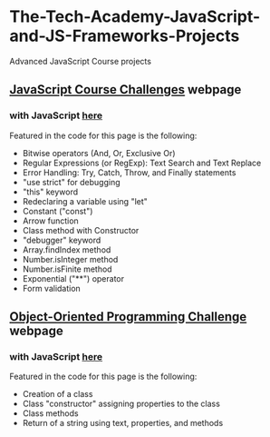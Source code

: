 # The-Tech-Academy-JavaScript-and-JS-Frameworks-Projects

Advanced JavaScript Course projects

## **[JavaScript Course Challenges](JavaScriptCourseChallenge.html) webpage**
### **with JavaScript [here](JS/JavaScriptChallenge.js)**
Featured in the code for this page is the following:
- Bitwise operators (And, Or, Exclusive Or)
- Regular Expressions (or RegExp): Text Search and Text Replace
- Error Handling: Try, Catch, Throw, and Finally statements
- "use strict" for debugging
- "this" keyword
- Redeclaring a variable using "let"
- Constant ("const")
- Arrow function
- Class method with Constructor
- "debugger" keyword
- Array.findIndex method
- Number.isInteger method
- Number.isFinite method
- Exponential ("**") operator
- Form validation

## **[Object-Oriented Programming Challenge](oop.html) webpage**
### **with JavaScript [here](JS/oop.js)**
Featured in the code for this page is the following:
- Creation of a class
- Class "constructor" assigning properties to the class
- Class methods
- Return of a string using text, properties, and methods
